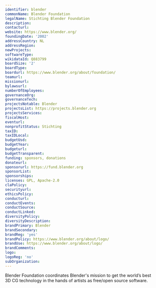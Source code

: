 ```yaml
---
identifier: blender
commonName: Blender Foundation
legalName: Stichting Blender Foundation
description:
contacturl:
website: https://www.blender.org/
foundingDate: '2002'
addressCountry: NL
addressRegion:
newProjects:
softwareType:
wikidataId: Q883799
boardSize: '2'
boardType:
boardurl: https://www.blender.org/about/foundation/
teamurl:
missionurl:
bylawsurl:
numberOfEmployees:
governanceOrg:
governanceTech:
projectsNotable: Blender
projectsList: https://projects.blender.org
projectsServices:
fiscalHost:
eventurl:
nonprofitStatus: Stichting
taxID:
taxIDLocal:
budgetUsd:
budgetYear:
budgeturl:
budgetTransparent:
funding: sponsors, donations
donateurl:
sponsorurl: https://fund.blender.org
sponsorList:
sponsorships:
licenses: GPL, Apache-2.0
claPolicy:
securityurl:
ethicsPolicy:
conducturl:
conductEvents:
conductSource:
conductLinked:
diversityPolicy:
diversityDescription:
brandPrimary: Blender
brandSecondary:
brandReg: 'yes'
brandPolicy: https://www.blender.org/about/logo/
brandUse: https://www.blender.org/about/logo/
brandComments:
logo:
logoReg: 'no'
subOrganization:
---
```


Blender Foundation coordinates Blender's mission to get the world’s best 3D CG technology in the hands of artists as free/open source software.
